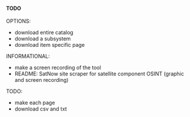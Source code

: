 #### TODO

OPTIONS:
- download entire catalog
- download a subsystem
- download item specific page

INFORMATIONAL:
- make a screen recording of the tool
- README: SatNow site scraper for satellite component OSINT (graphic and screen recording)

TODO:
- make each page
- download csv and txt
